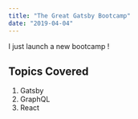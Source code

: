 ```yaml
---
title: "The Great Gatsby Bootcamp"
date: "2019-04-04"
---
```


I just launch a new bootcamp !

## Topics Covered

1. Gatsby
2. GraphQL
3. React